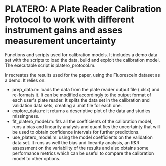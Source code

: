 # PLATERO: A Plate Reader Calibration Protocol to work with different instrument gains and asses measurement uncertainty 

Functions and scripts used for calibration models. It includes a demo data set with the scripts to load the data, build and exploit the calibration model. The executable script is platero_protocol.m. 

Ir recreates the results used for the paper, using the Fluorescein dataset as a demo. It relies on:
- prep_data.m: loads the data from the plate reader output file (.xlsx) and re-formats it. It can be modified accordingly to the output format of each user's plate reader. It splits the data set in the calibration and validation data sets, creating a .mat file for each one.
- explore_data.m: it returns a descriptive plot of the data and studies missingness.
- fit_platero_model.m: fits all the coefficients of the calibration model, runs a bias and linearity analysis and quantifies the uncertainty that will be used to obtain confidence intervals for further predictions. 
- use_platero_model.m: using the model coefficients on the validation data set. It runs as well the bias and linearity analysis, an R&R assessment on the variability of the results and also obtains some performance metrics which can be useful to compare the calibration model to other options.

